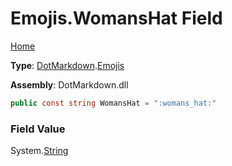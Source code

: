 # Emojis\.WomansHat Field

[Home](../../../README.md)

**Type**: [DotMarkdown](../../README.md)\.[Emojis](../README.md)

**Assembly**: DotMarkdown\.dll

```csharp
public const string WomansHat = ":womans_hat:"
```

### Field Value

System\.[String](https://docs.microsoft.com/en-us/dotnet/api/system.string)
